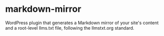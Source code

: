 # markdown-mirror
WordPress plugin that generates a Markdown mirror of your site's content and a root-level llms.txt file, following the llmstxt.org standard.
